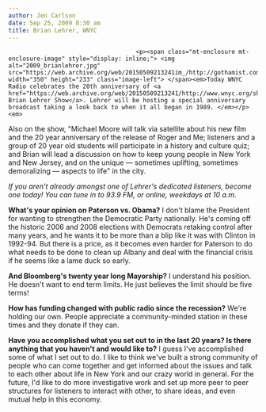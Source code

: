 ```yaml
---
author: Jen Carlson
date: Sep 25, 2009 8:30 am
title: Brian Lehrer, WNYC
---
```


	
										<p><span class="mt-enclosure mt-enclosure-image" style="display: inline;"> <img alt="2009_brianlehrer.jpg" src="https://web.archive.org/web/20150509213241im_/http://gothamist.com/attachments/arts_jen/2009_brianlehrer.jpg" width="350" height="233" class="image-left"> </span><em>Today WNYC Radio celebrates the 20th anniversary of <a href="https://web.archive.org/web/20150509213241/http://www.wnyc.org/shows/bl/">the Brian Lehrer Show</a>. Lehrer will be hosting a special anniversary broadcast taking a look back to when it all began in 1989. </em></p><em>

<p>Also on the show, &quot;Michael Moore will talk via satellite about his new film and the 20 year anniversary of the release of Roger and Me; listeners and a group of 20 year old students will participate in a history and culture quiz; and Brian will lead a discussion on how to keep young people in New York and New Jersey, and on the unique &#x2014; sometimes uplifting, sometimes demoralizing &#x2014; aspects to life&quot; in the city. </p>

</em><p><em>If you aren&apos;t already amongst one of Lehrer&apos;s dedicated listeners, become one today! You can tune in to 93.9 FM, or online, weekdays at 10 a.m.</em></p>

<p><strong>What&apos;s your opinion on Paterson vs. Obama?</strong> I don&apos;t blame the President for wanting to strengthen the Democratic Party nationally. He&apos;s coming off the historic 2006 and 2008 elections with Democrats retaking control after many years, and he wants it to be more than a blip like it was with Clinton in 1992-94. But there is a price, as it becomes even harder for Paterson to do what needs to be done to clean up Albany and deal with the financial crisis if he seems like a lame duck so early.</p>

<p><strong>And Bloomberg&apos;s twenty year long Mayorship?</strong> I understand his position. He doesn&apos;t want to end term limits. He just believes the limit should be five terms!</p>

<p><strong>How has funding changed with public radio since the recession?</strong> We&apos;re holding our own. People appreciate a community-minded station in these times and they donate if they can.</p>

<p><strong>Have you accomplished what you set out to in the last 20 years? Is there anything that you haven&apos;t and would like to?</strong> I guess I&apos;ve accomplished some of what I set out to do. I like to think we&apos;ve built a strong community of people who can come together and get informed about the issues and talk to each other about life in New York and our crazy world in general. For the future, I&apos;d like to do more investigative work and set up more peer to peer structures for listeners to interact with other, to share ideas, and even mutual help in this economy.</p>					
										
									
				